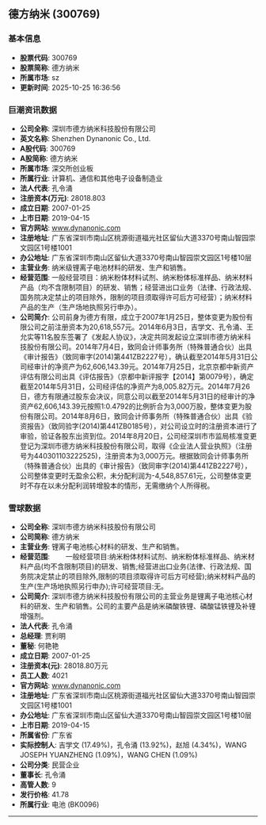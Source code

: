 ## 德方纳米 (300769)

### 基本信息

- **股票代码**: 300769
- **股票简称**: 德方纳米
- **所属市场**: sz
- **更新时间**: 2025-10-25 16:36:56

### 巨潮资讯数据

- **公司全称**: 深圳市德方纳米科技股份有限公司
- **英文名称**: Shenzhen Dynanonic Co., Ltd.
- **A股代码**: 300769
- **A股简称**: 德方纳米
- **所属市场**: 深交所创业板
- **所属行业**: 计算机、通信和其他电子设备制造业
- **法人代表**: 孔令涌
- **注册资本(万元)**: 28018.803
- **成立日期**: 2007-01-25
- **上市日期**: 2019-04-15
- **官方网站**: www.dynanonic.com
- **注册地址**: 广东省深圳市南山区桃源街道福光社区留仙大道3370号南山智园崇文园区1号楼1001
- **办公地址**: 广东省深圳市南山区留仙大道3370号南山智园崇文园区1号楼10层
- **主营业务**: 纳米级锂离子电池材料的研发、生产和销售。
- **经营范围**: 一般经营项目：纳米粉体材料试剂、纳米粉体标准样品、纳米材料产品（均不含限制项目）的研发、销售；经营进出口业务（法律、行政法规、国务院决定禁止的项目除外，限制的项目须取得许可后方可经营）；纳米材料产品的生产（生产场地执照另行申办）。
- **公司简介**: 公司前身为德方有限，成立于2007年1月25日，整体变更为股份有限公司之前注册资本为20,618,557元。2014年6月3日，吉学文、孔令涌、王允实等11名股东签署了《发起人协议》，决定共同发起设立深圳市德方纳米科技股份有限公司。2014年7月4日，致同会计师事务所（特殊普通合伙）出具《审计报告》（致同审字(2014)第441ZB2227号），确认截至2014年5月31日公司经审计的净资产为62,606,143.39元。2014年7月25日，北京京都中新资产评估有限公司出具《评估报告》（京都中新评报字【2014】第0079号），确定截至2014年5月31日，公司经评估的净资产为8,005.82万元。2014年7月26日，德方有限通过股东会决议，同意公司以截至2014年5月31日的经审计的净资产62,606,143.39元按照1:0.4792的比例折合为3,000万股，整体变更为股份有限公司。2014年8月6日，致同会计师事务所（特殊普通合伙）出具《验资报告》（致同验字(2014)第441ZB0185号），对公司设立时的注册资本进行了审验，验证各股东出资到位。2014年8月20日，公司经深圳市市监局核准变更登记为深圳市德方纳米科技股份有限公司，取得《企业法人营业执照》（注册号为440301103222525)，注册资本为3,000万元。根据致同会计师事务所（特殊普通合伙）出具的《审计报告》（致同审字(2014)第441ZB2227号），公司整体变更时无盈余公积，未分配利润为-4,548,857.61元，公司整体变更时不存在以未分配利润转增股本的情形，无需缴纳个人所得税。

### 雪球数据

- **公司全称**: 深圳市德方纳米科技股份有限公司
- **公司简称**: 德方纳米
- **主营业务**: 锂离子电池核心材料的研发、生产和销售。
- **经营范围**: 　　一般经营项目:纳米粉体材料试剂、纳米粉体标准样品、纳米材料产品(均不含限制项目)的研发、销售;经营进出口业务(法律、行政法规、国务院决定禁止的项目除外,限制的项目须取得许可后方可经营);纳米材料产品的生产(生产场地执照另行申办);许可经营项目:无。
- **公司简介**: 深圳市德方纳米科技股份有限公司的主营业务是锂离子电池核心材料的研发、生产和销售。公司的主要产品是纳米磷酸铁锂、磷酸锰铁锂及补锂增强剂。
- **法人代表**: 孔令涌
- **总经理**: 贾利明
- **董秘**: 何艳艳
- **成立日期**: 2007-01-25
- **注册资本(元)**: 28018.80万元
- **员工人数**: 4021
- **官方网站**: www.dynanonic.com
- **注册地址**: 广东省深圳市南山区桃源街道福光社区留仙大道3370号南山智园崇文园区1号楼1001
- **办公地址**: 广东省深圳市南山区留仙大道3370号南山智园崇文园区1号楼10层
- **上市日期**: 2019-04-15
- **所属省份**: 广东省
- **实际控制人**: 吉学文 (17.49%)，孔令涌 (13.92%)，赵旭 (4.34%)，WANG JOSEPH YUANZHENG (1.09%)，WANG CHEN (1.09%)
- **公司分类**: 民营企业
- **董事长**: 孔令涌
- **高管人数**: 9
- **发行价格**: 41.78
- **所属行业**: 电池 (BK0096)

---